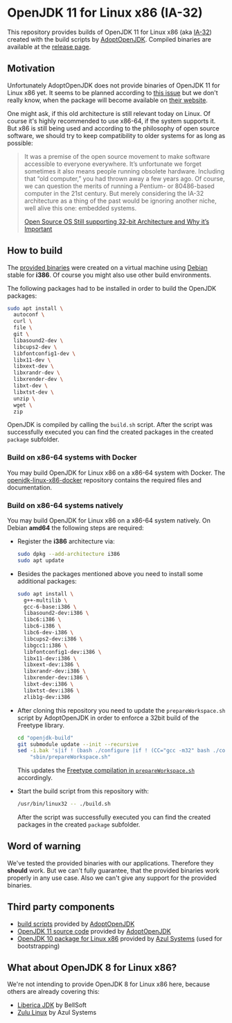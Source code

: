 OpenJDK 11 for Linux x86 (IA-32)
================================

This repository provides builds of OpenJDK 11 for Linux x86 (aka [IA-32](https://en.wikipedia.org/wiki/IA-32)) created with the build scripts by [AdoptOpenJDK](https://github.com/AdoptOpenJDK/openjdk-build). Compiled binaries are available at the [release page](https://github.com/OpenIndex/openjdk-linux-x86/releases).


Motivation
----------

Unfortunately AdoptOpenJDK does not provide binaries of OpenJDK 11 for Linux x86 yet. It seems to be planned according to [this issue](https://github.com/AdoptOpenJDK/openjdk-build/issues/774) but we don't really know, when the package will become available on [their website](https://adoptopenjdk.net/).

One might ask, if this old architecture is still relevant today on Linux. Of course it's highly recommended to use x86-64, if the system supports it. But x86 is still being used and according to the philosophy of open source software, we should try to keep compatibility to older systems for as long as possible:

> It was a premise of the open source movement to make software accessible to everyone everywhere. It’s unfortunate we forget sometimes it also means people running obsolete hardware. Including that “old computer,” you had thrown away a few years ago. Of course, we can question the merits of running a Pentium- or 80486-based computer in the 21st century. But merely considering the IA-32 architecture as a thing of the past would be ignoring another niche, well alive this one: embedded systems.
>
> [Open Source OS Still supporting 32-bit Architecture and Why it’s Important](https://itsfoss.com/32-bit-os-list/)


How to build
------------

The [provided binaries](https://github.com/OpenIndex/openjdk-linux-x86/releases) were created on a virtual machine using [Debian](https://www.debian.org/) stable for **i386**. Of course you might also use other build environments.

The following packages had to be installed in order to build the OpenJDK packages:

```bash
sudo apt install \
  autoconf \
  curl \
  file \
  git \
  libasound2-dev \
  libcups2-dev \
  libfontconfig1-dev \
  libx11-dev \
  libxext-dev \
  libxrandr-dev \
  libxrender-dev \
  libxt-dev \
  libxtst-dev \
  unzip \
  wget \
  zip
```

OpenJDK is compiled by calling the `build.sh` script. After the script was successfully executed you can find the created packages in the created `package` subfolder.


### Build on x86-64 systems with Docker

You may build OpenJDK for Linux x86 on a x86-64 system with Docker. The [openjdk-linux-x86-docker](https://github.com/OpenIndex/openjdk-linux-x86-docker) repository contains the required files and documentation.


### Build on x86-64 systems natively

You may build OpenJDK for Linux x86 on a x86-64 system natively. On Debian **amd64** the following steps are required:

-   Register the **i386** architecture via:

    ```bash
    sudo dpkg --add-architecture i386
    sudo apt update
    ```

-   Besides the packages mentioned above you need to install some additional packages:

    ```bash
    sudo apt install \
      g++-multilib \
      gcc-6-base:i386 \
      libasound2-dev:i386 \
      libc6:i386 \
      libc6-i386 \
      libc6-dev-i386 \
      libcups2-dev:i386 \
      libgcc1:i386 \
      libfontconfig1-dev:i386 \
      libx11-dev:i386 \
      libxext-dev:i386 \
      libxrandr-dev:i386 \
      libxrender-dev:i386 \
      libxt-dev:i386 \
      libxtst-dev:i386 \
      zlib1g-dev:i386
    ```

-   After cloning this repository you need to update the `prepareWorkspace.sh` script by AdoptOpenJDK in order to enforce a 32bit build of the Freetype library.

    ```bash
    cd "openjdk-build"
    git submodule update --init --recursive
    sed -i.bak 's|if ! (bash ./configure |if ! (CC="gcc -m32" bash ./configure |' \
        "sbin/prepareWorkspace.sh"
    ```

    This updates the [Freetype compilation in `prepareWorkspace.sh`](https://github.com/AdoptOpenJDK/openjdk-build/blob/e8d4621ae2aff0e89b6dabd4bf802fc2ac8077d5/sbin/prepareWorkspace.sh#L229) accordingly.

-   Start the build script from this repository with:

    ```bash
    /usr/bin/linux32 -- ./build.sh
    ```

    After the script was successfully executed you can find the created packages in the created `package` subfolder.


Word of warning
---------------

We've tested the provided binaries with our applications. Therefore they **should** work. But we can't fully guarantee, that the provided binaries work properly in any use case. Also we can't give any support for the provided binaries.


Third party components
----------------------

- [build scripts](https://github.com/AdoptOpenJDK/openjdk-build) provided by [AdoptOpenJDK](https://adoptopenjdk.net/)
- [OpenJDK 11 source code](https://github.com/AdoptOpenJDK/openjdk-jdk11u) provided by [AdoptOpenJDK](https://adoptopenjdk.net/)
- [OpenJDK 10 package for Linux x86](https://cdn.azul.com/zulu/bin/zulu10.3+5-jdk10.0.2-linux_i686.tar.gz) provided by [Azul Systems](https://www.azul.com/) (used for bootstrapping)


What about OpenJDK 8 for Linux x86?
-----------------------------------

We're not intending to provide OpenJDK 8 for Linux x86 here, because others are already covering this:

- [Liberica JDK](https://www.bell-sw.com/) by BellSoft
- [Zulu Linux](https://www.azul.com/downloads/zulu/zulu-linux/) by Azul Systems

